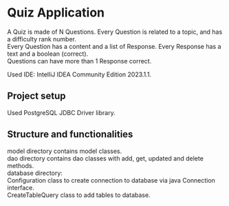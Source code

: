 # Quiz Application
A Quiz is made of N Questions. Every Question is related to a topic, and has a difficulty rank number.  
Every Question has a content and a list of Response. Every Response has a text and a boolean (correct).  
Questions can have more than 1 Response correct.  

Used IDE: IntelliJ IDEA Community Edition 2023.1.1.  

## Project setup  
Used PostgreSQL JDBC Driver library.  

## Structure and functionalities
model directory contains model classes.  
dao directory contains dao classes with add, get, updated and delete methods.  
database directory:  
Configuration class to create connection to database via java Connection interface.  
CreateTableQuery class to add tables to database.  

